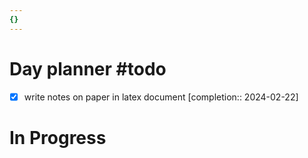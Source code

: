 ```yaml
---
{}
---
```


# Day planner #todo 
- [x] write notes on paper in latex document  [completion:: 2024-02-22]

# In Progress

